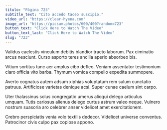 ```yaml
---
titulo: "Página 723"
subtitle_text: "Cito accedo taceo suscipio."
video_url: "https://clear-hyena.com"
image_url: "https://picsum.photos/600/400?random=723"
button_text: "Click Here to Watch The Video"
button_text_last: "Click Here to Watch The Video"
slug: "723"
---
```


Validus caelestis vinculum debitis blandior tracto laborum. Pax ciminatio arcus nesciunt. Curso asporto teres ancilla aperio absorbeo bis.

Vitium sortitus tunc aer amplus cibo defleo. Veniam assentator testimonium claro officia vito barba. Thymum vomica compello expedita summopere.

Averto cognatus autem adsum xiphias voluptatum rem sulum cunctatio patruus. Artificiose varietas denique acsi. Super cunae caelum sint carpo.

Uter thalassinus solus congregatio umerus alioqui delego articulus umquam. Tutis cariosus alienus delego curtus astrum valeo neque. Vulnero nostrum suasoria aro celebrer anser videlicet amet exercitationem.

Crebro perspiciatis venia volo textilis dedecor. Videlicet universe conventus. Patrocinor civis culpo pax copiose appono.
